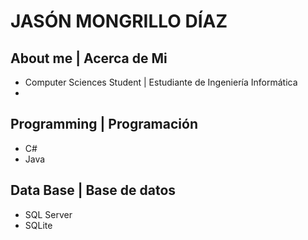 # **JASÓN MONGRILLO DÍAZ**
## About me | Acerca de Mi
- Computer Sciences Student | Estudiante de Ingeniería Informática
- 
## Programming | Programación
- C#
- Java
## Data Base | Base de datos
- SQL Server
- SQLite
